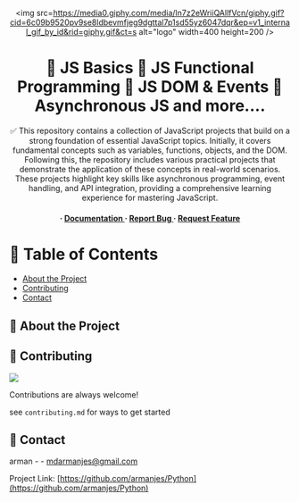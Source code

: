 <div align='center'>

<img src=https://media0.giphy.com/media/ln7z2eWriiQAllfVcn/giphy.gif?cid=6c09b9520pv9se8ldbevmfjeg9dgttal7p1sd55yz6047dqr&ep=v1_internal_gif_by_id&rid=giphy.gif&ct=s alt="logo" width=400 height=200 />

<h1>🚀 JS Basics 🚀 JS Functional Programming 🚀 JS DOM & Events 🚀 Asynchronous JS and more....</h1>
<p>✅ This repository contains a collection of JavaScript projects that build on a strong foundation of essential JavaScript topics. Initially, it covers fundamental concepts such as variables, functions, objects, and the DOM. Following this, the repository includes various practical projects that demonstrate the application of these concepts in real-world scenarios. These projects highlight key skills like asynchronous programming, event handling, and API integration, providing a comprehensive learning experience for mastering JavaScript.</p>

<h4> <span> · </span> <a href="https://github.com/Arman/JavaScript/blob/master/README.md"> Documentation </a> <span> · </span> <a href="https://github.com/Arman/JavaScript/issues"> Report Bug </a> <span> · </span> <a href="https://github.com/Arman/JavaScript/issues"> Request Feature </a> </h4>


</div>

# :notebook_with_decorative_cover: Table of Contents

- [About the Project](#star2-about-the-project)
- [Contributing](#wave-contributing)
- [Contact](#handshake-contact)


## :star2: About the Project

## :wave: Contributing

<a href="https://github.com/armanjes/Python/graphs/contributors"> <img src="https://contrib.rocks/image?repo=Louis3797/awesome-readme-template" /> </a>

Contributions are always welcome!

see `contributing.md` for ways to get started

## :handshake: Contact

arman - - mdarmanjes@gmail.com

Project Link: [https://github.com/armanjes/Python](https://github.com/armanjes/Python)
